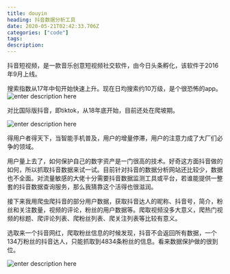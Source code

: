 ```yaml
---
title: douyin
heading: 抖音数据分析工具
date: 2020-05-21T02:42:33.706Z
categories: ["code"]
tags: 
description: 
---
```


抖音短视频，是一款音乐创意短视频社交软件，由今日头条孵化，该软件于2016年9月上线。

搜索指数从17年中旬开始快速上升。现在日均搜索约10万级，是个很恐怖的app。
![enter description here](https://gitee.com/smile365/blogimg/raw/master/sxy91/1590030566344.png)

对比国际版抖音，即tiktok，从18年底开始，目前还处在爬坡期。

![enter description here](https://gitee.com/smile365/blogimg/raw/master/sxy91/1590030850406.png)

得用户者得天下，当智能手机普及，用户的增量停滞，用户的注意力成了大厂们必争的领域。

用户量上去了，如何保护自己的数字资产是一门很高的技术。好奇这方面抖音做的如何，所以抓取抖音数据来试一试。目前针对抖音的数据分析网站还比较少，数据也不全面。对流量敏感的大佬十分需要抖音数据监测工具或平台，若谁能提供一整套的抖音数据查询服务，那么我猜靠这个活得也很滋润。


接下来我用爬虫爬抖音的部分用户数据，获取抖音达人的昵称、抖音号，简介，粉丝和关注数量，视频的评论，粉丝的用户数据等。爬取视频没多大意义，爬热门视频的标题、爬评论列表、爬粉丝列表、爬关注列表等比较有意义。


选取来一个抖音网红，爬取粉丝信息的时候发现，抖音不会返回所有数据，一个134万粉丝的抖音达人，只能抓取到4834条粉丝的信息。看来数据保护做的很到位。

![enter description here](https://gitee.com/smile365/blogimg/raw/master/sxy91/1590031715568.png)

